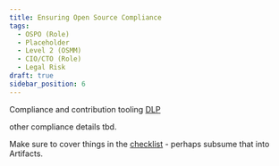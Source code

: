 ```yaml
---
title: Ensuring Open Source Compliance
tags: 
  - OSPO (Role)
  - Placeholder
  - Level 2 (OSMM)
  - CIO/CTO (Role)
  - Legal Risk
draft: true
sidebar_position: 6
---
```


Compliance and contribution tooling [DLP](DLP)

other compliance details tbd.

Make sure to cover things in the [checklist](/docs/operations/compliance-checklist) - perhaps subsume that into Artifacts.

